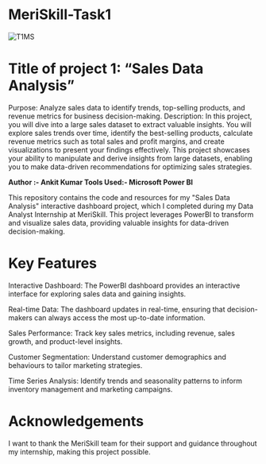 # MeriSkill-Task1

![T1MS](https://github.com/ankit7anku/MeriSkill-Task1/assets/44068350/6aa67446-3869-4398-9562-c44674358dbd)

# Title of project 1: “Sales Data Analysis”

Purpose: Analyze sales data to identify trends, top-selling products, and revenue metrics for business decision-making.
Description: In this project, you will dive into a large sales dataset to extract valuable insights. You will explore sales trends over time, identify the best-selling products, calculate revenue metrics such as total sales and profit margins, and create visualizations to present your findings effectively. This project showcases your ability to manipulate and derive insights from large datasets, enabling you to make data-driven recommendations for optimizing sales strategies.

**Author :-   Ankit Kumar
Tools Used:- Microsoft Power BI**


This repository contains the code and resources for my "Sales Data Analysis" interactive dashboard project, which I completed during my Data Analyst Internship at MeriSkill. This project leverages PowerBI to transform and visualize sales data, providing valuable insights for data-driven decision-making.

# Key Features
Interactive Dashboard: The PowerBI dashboard provides an interactive interface for exploring sales data and gaining insights.

Real-time Data: The dashboard updates in real-time, ensuring that decision-makers can always access the most up-to-date information.

Sales Performance: Track key sales metrics, including revenue, sales growth, and product-level insights.

Customer Segmentation: Understand customer demographics and behaviours to tailor marketing strategies.

Time Series Analysis: Identify trends and seasonality patterns to inform inventory management and marketing campaigns.

# Acknowledgements
I want to thank the MeriSkill team for their support and guidance throughout my internship, making this project possible.
